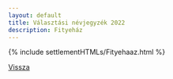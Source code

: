 ```yaml
---
layout: default
title: Választási névjegyzék 2022
description: Fityeház
---
```


{% include settlementHTMLs/Fityehaaz.html %}

[Vissza](./)